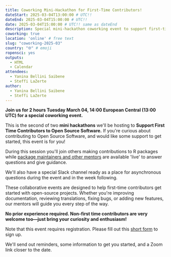 ```yaml
---
title: Coworking Mini-Hackathon for First-Time Contributors!
dateStart: 2025-03-04T13:00:00 # UTC!!
dateEnd: 2025-03-04T15:00:00 # UTC!!
date: 2025-03-04T15:00:00 # UTC!! same as dateEnd
description: Special mini-hackathon coworking event to support first-time contributors!
coworking: true
location: 'online' # free text
slug: "coworking-2025-03"
country: "🌐" # emoji
ropensci: yes
outputs:
  - HTML
  - Calendar
attendees:
  - Yanina Bellini Saibene
  - Steffi LaZerte
author:
  - Yanina Bellini Saibene
  - Steffi LaZerte
---
```


<!--
```{r}
d <- lubridate::ymd_hms('2025-03-04 14:00:00', tz = 'Europe/Paris')
lubridate::with_tz(d, 'UTC')
lubridate::with_tz(d, 'America/Winnipeg')
```
-->

**Join us for 2 hours Tuesday March 04, 14:00 European Central (13:00 UTC) for 
a special coworking event.**

This is the second of two **mini hackathons** we'll be hosting to **Support First Time
Contributors to Open Source Software.** 
If you're curious about contributing to Open Source Software, and would like 
some support to get started, this event is for you!

During this session you'll join others making contributions to R packages 
while [package maintainers and other mentors](https://ropensci.org/blog/2024/10/22/first-time-contributions/) 
are available 'live' to answer questions and give guidance. 

We'll also have a special Slack channel ready as a place for asynchronous questions 
during the event and in the week following.

These collaborative events are designed to help first-time contributors get started with open-source projects.
Whether you're improving documentation, reviewing translations, fixing bugs, or adding new features, our mentors will guide you every step of the way. 

**No prior experience required. Non-first time contributors are very welcome too—just bring your curiosity and enthusiasm!**

Note that this event requires registration.
Please fill out this [short form](https://airtable.com/appRpJelSoXWcYCG1/pagXLEueuI2o3GuBQ/form) to sign up.

We'll send out reminders, some information to get you started, and a Zoom link closer to the date. 
